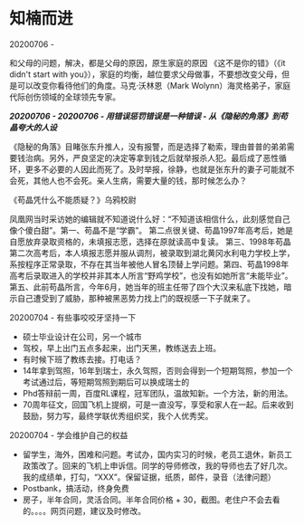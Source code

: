 # 知楠而进

20200706 - 

和父母的问题，解决，都是父母的原因，原生家庭的原因 《这不是你的错》（《it didn't start with you》），家庭的均衡，越位要求父母做事，不要想改变父母，但是可以改变你看待他们的角度。马克·沃林恩（Mark Wolynn）海灵格弟子，家庭代际创伤领域的全球领先专家。



_**20200706 - 20200706 - 用错误惩罚错误是一种错误 - 从《隐秘的角落》到苟晶夸大的人设**_

《隐秘的角落》目睹张东升推人，没有报警，而是选择了勒索，理由普普的弟弟需要钱治病。另外，严良坚定的决定等拿到钱之后就举报杀人犯。最后成了恶性循环，更多不必要的人因此而死了。及时举报，徐静，也就是张东升的妻子可能就不会死，其他人也不会死。亲人生病，需要大量的钱，那时候怎么办？

《苟晶凭什么不能质疑？》乌鸦校尉

凤凰网当时采访她的编辑就不知道说什么好：“不知道该相信什么，此刻感觉自己像个傻白甜”。第一、苟晶不是“学霸”。 第二点很关键、苟晶1997年高考后，她是自愿放弃录取资格的，未填报志愿，选择在原就读高中复读。 第三、1998年苟晶第二次高考后，本人填报志愿并服从调剂，被录取到湖北黄冈水利电力学校上学，系按程序正常录取，不存在其当年被他人冒名顶替上学问题。第四、苟晶1998年高考后录取进入的学校并非其本人所言“野鸡学校”，也没有如她所言“未能毕业”。第五、此前苟晶所言，今年6月，她当年的班主任带了四个大汉来私底下找她，暗示自己遭受到了威胁，那种被黑恶势力找上门的既视感一下子就来了。  


20200704 - 有些事咬咬牙坚持一下

* 硕士毕业设计在公司，另一个城市
* 驾校，早上出门五点多起来，出门天黑，教练送去上班。
* 有时候下班了教练去接。打电话？
* 14年拿到驾照，16年到瑞士，永久驾照，否则会得到一个短期驾照，参加一个考试通过后，等短期驾照到期后可以换成瑞士的
* Phd答辩前一周，百度RL课程，冠军团队，温故知新。一个方法，新的用法。
* 70周年征文，回国飞机上提纲，可是一直没写，享受和家人在一起。后来收到鼓励，努力写，最终学联优秀组织奖，我个人优秀奖。

20200704 - 学会维护自己的权益

* 留学生，海外，困难和问题。考试办，国内实习的时候，老员工退休，新员工政策改了。回来的飞机上申诉信。同学的导师修改，我的导师也去了好几次。我的成绩单，打勾，“XXX”。保留证据，纸质，邮件，录音（法律问题）
* Postbank，搞活动，终身免费
* 房子，半年合同，灵活合同。半年合同价格 + 30，截图。老住户不会去看的。。。。网页问题，建议及时修改。



